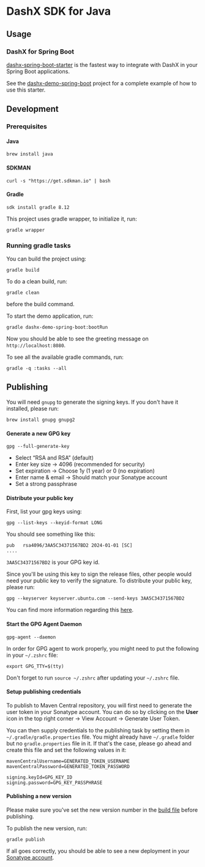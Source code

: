 # DashX SDK for Java

## Usage
### DashX for Spring Boot

[dashx-spring-boot-starter](dashx-spring-boot-starter) is the fastest way to integrate with DashX in your Spring Boot applications.

See the [dashx-demo-spring-boot](dashx-demo-spring-boot) project for a complete example of how to use this starter.

## Development

### Prerequisites

#### Java
```
brew install java
```

#### SDKMAN
```
curl -s "https://get.sdkman.io" | bash
```

#### Gradle
```
sdk install gradle 8.12
```

This project uses gradle wrapper, to initialize it, run:
```
gradle wrapper
```

### Running gradle tasks
You can build the project using:
```
gradle build
```

To do a clean build, run:
```
gradle clean
```
before the build command.

To start the demo application, run:
```
gradle dashx-demo-spring-boot:bootRun
```

Now you should be able to see the greeting message on `http://localhost:8080`.

To see all the available gradle commands, run:
```
gradle -q :tasks --all
```

## Publishing

You will need `gnupg` to generate the signing keys. If you don't have it installed, please run:
```
brew install gnupg gnupg2
```

#### Generate a new GPG key
```
gpg --full-generate-key
```
- Select “RSA and RSA” (default)
- Enter key size → 4096 (recommended for security)
- Set expiration → Choose 1y (1 year) or 0 (no expiration)
- Enter name & email → Should match your Sonatype account
- Set a strong passphrase

#### Distribute your public key

First, list your gpg keys using:
```
gpg --list-keys --keyid-format LONG
```

You should see something like this:
```
pub   rsa4096/3AA5C34371567BD2 2024-01-01 [SC]
....
```

`3AA5C34371567BD2` is your GPG key id.

Since you'll be using this key to sign the release files, other people would need your public key to verify the signature. To distribute your public key, please run:
```
gpg --keyserver keyserver.ubuntu.com --send-keys 3AA5C34371567BD2
```

You can find more information regarding this [here](https://central.sonatype.org/publish/requirements/gpg/#distributing-your-public-key).

#### Start the GPG Agent Daemon
```
gpg-agent --daemon
```

In order for GPG agent to work properly, you might need to put the following in your `~/.zshrc` file:
```
export GPG_TTY=$(tty)
```

Don't forget to run `source ~/.zshrc` after updating your `~/.zshrc` file.

#### Setup publishing credentials
To publish to Maven Central repository, you will first need to generate the user token in your Sonatype account. You can do so by clicking on the **User** icon in the top right corner -> View Account -> Generate User Token.

You can then supply credentials to the publishing task by setting them in `~/.gradle/gradle.properties` file. You might already have `~/.gradle` folder but no `gradle.properties` file in it. If that's the case, please go ahead and create this file and set the following values in it:
```
mavenCentralUsername=GENERATED_TOKEN_USERNAME
mavenCentralPassword=GENERATED_TOKEN_PASSWORD

signing.keyId=GPG_KEY_ID
signing.password=GPG_KEY_PASSPHRASE
```

#### Publishing a new version
Please make sure you've set the new version number in the [build file](dashx/build.gradle.kts) before publishing.

To publish the new version, run:
```
gradle publish
```

If all goes correctly, you should be able to see a new deployment in your [Sonatype account](https://central.sonatype.com/publishing/deployments).
